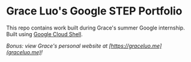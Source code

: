 # Grace Luo's Google STEP Portfolio

This repo contains work built during Grace's summer Google internship. Built using [Google Cloud Shell](https://ssh.cloud.google.com/cloudshell/editor).

_Bonus: view Grace's personal website at [https://graceluo.me](graceluo.me)!_
